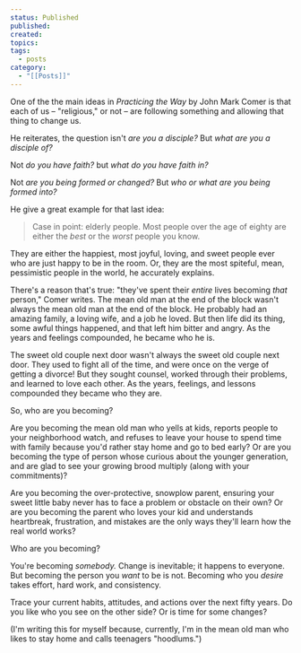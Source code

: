 ```yaml
---
status: Published
published: 
created: 
topics: 
tags:
  - posts
category:
  - "[[Posts]]"
---
```

One of the the main ideas in *Practicing the Way* by John Mark Comer is that each of us – "religious," or not – are following something and allowing that thing to change us.

He reiterates, the question isn't *are you a disciple?* But *what are you a disciple of?*

Not *do you have faith?* but *what do you have faith in?*

Not *are you being formed or changed?* But *who or what are you being formed into?*

He give a great example for that last idea:

> Case in point: elderly people. Most people over the age of eighty are either the *best* or the *worst* people you know.

They are either the happiest, most joyful, loving, and sweet people ever who are just happy to be in the room. Or, they are the most spiteful, mean, pessimistic people in the world, he accurately explains.

There's a reason that's true: "they've spent their *entire* lives becoming *that* person," Comer writes. The mean old man at the end of the block wasn't always the mean old man at the end of the block. He probably had an amazing family, a loving wife, and a job he loved. But then life did its thing, some awful things happened, and that left him bitter and angry. As the years and feelings compounded, he became who he is.

The sweet old couple next door wasn't always the sweet old couple next door. They used to fight all of the time, and were once on the verge of getting a divorce! But they sought counsel, worked through their problems, and learned to love each other. As the years, feelings, and lessons compounded they became who they are.

So, who are you becoming?

Are you becoming the mean old man who yells at kids, reports people to your neighborhood watch, and refuses to leave your house to spend time with family because you'd rather stay home and go to bed early? Or are you becoming the type of person whose curious about the younger generation, and are glad to see your growing brood multiply (along with your commitments)?

Are you becoming the over-protective, snowplow parent, ensuring your sweet little baby never has to face a problem or obstacle on their own? Or are you becoming the parent who loves your kid and understands heartbreak, frustration, and mistakes are the only ways they'll learn how the real world works?

Who are you becoming?

You're becoming *somebody.* Change is inevitable; it happens to everyone. But becoming the person you *want* to be is not. Becoming who you *desire* takes effort, hard work, and consistency.

Trace your current habits, attitudes, and actions over the next fifty years. Do you like who you see on the other side? Or is time for some changes?

(I'm writing this for myself because, currently, I'm in the mean old man who likes to stay home and calls teenagers "hoodlums.")